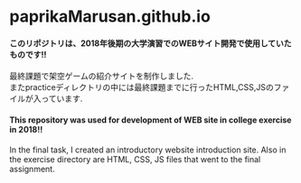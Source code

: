 # paprikaMarusan.github.io

#### このリポジトリは、2018年後期の大学演習でのWEBサイト開発で使用していたものです!!<br>
最終課題で架空ゲームの紹介サイトを制作しました.<br>
またpracticeディレクトリの中には最終課題までに行ったHTML,CSS,JSのファイルが入っています.




#### This repository was used for development of WEB site in college exercise in 2018!!
In the final task, I created an introductory website introduction site.
Also in the exercise directory are HTML, CSS, JS files that went to the final assignment.


